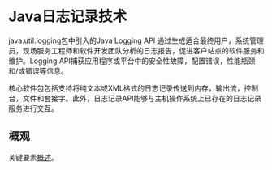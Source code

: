 #   Java日志记录技术

java.util.logging包中引入的Java Logging API 通过生成适合最终用户，系统管理员，现场服务工程师和软件开发团队分析的日志报告，促进客户站点的软件服务和维护。Logging API捕获应用程序或平台中的安全性故障，配置错误，性能瓶颈和/或错误等信息。

核心软件包包括支持将纯文本或XML格式的日志记录传送到内存，输出流，控制台，文件和套接字。此外，日志记录API能够与主机操作系统上已存在的日志记录服务进行交互。

##  概观
关键要素[概述](https://docs.oracle.com/javase/8/docs/technotes/guides/logging/overview.html)。
